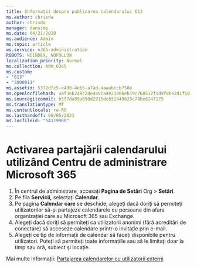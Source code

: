 ```yaml
---
title: Informații despre publicarea calendarului 613
ms.author: chrisda
author: chrisda
manager: dansimp
ms.date: 04/21/2020
ms.audience: Admin
ms.topic: article
ms.service: o365-administration
ROBOTS: NOINDEX, NOFOLLOW
localization_priority: Normal
ms.collection: Adm_O365
ms.custom:
- "613"
- "3800011"
ms.assetid: 5372dfc5-e4d8-4e65-a7ad-aaaabccb758e
ms.openlocfilehash: aaf3eb249c2de449ca4e31486eb19c760512f1d9f8be2d1f501e7cdf54de62ed
ms.sourcegitcommit: b5f7da89a650d2915dc652449623c78be6247175
ms.translationtype: MT
ms.contentlocale: ro-RO
ms.lasthandoff: 08/05/2021
ms.locfileid: "54119980"
---
```

# <a name="enable-calendar-sharing-using-the-microsoft-365-admin-center"></a>Activarea partajării calendarului utilizând Centru de administrare Microsoft 365

1. În centrul de administrare, accesați **Pagina de Setări** Org   >   **Setări**.
2. Pe fila  **Servicii,**  selectați  **Calendar**.
3. Pe pagina **Calendar care** se deschide, alegeți dacă doriți să permiteți utilizatorilor să-și partajeze calendarele cu persoane din afara organizației care au Microsoft 365 sau Exchange.
4. Alegeți dacă doriți să permiteți ca utilizatorii anonimi (fără acreditări de conectare) să acceseze calendare printr-o invitație prin e-mail.
5. Alegeți ce tip de informații de calendar să faceți disponibile pentru utilizatori. Puteți să permiteți toate informațiile sau să le limitați doar la timp sau oră, subiect și locație.

Mai multe informații: [Partajarea calendarelor cu utilizatorii externi](https://docs.microsoft.com/microsoft-365/admin/manage/share-calendars-with-external-users)
